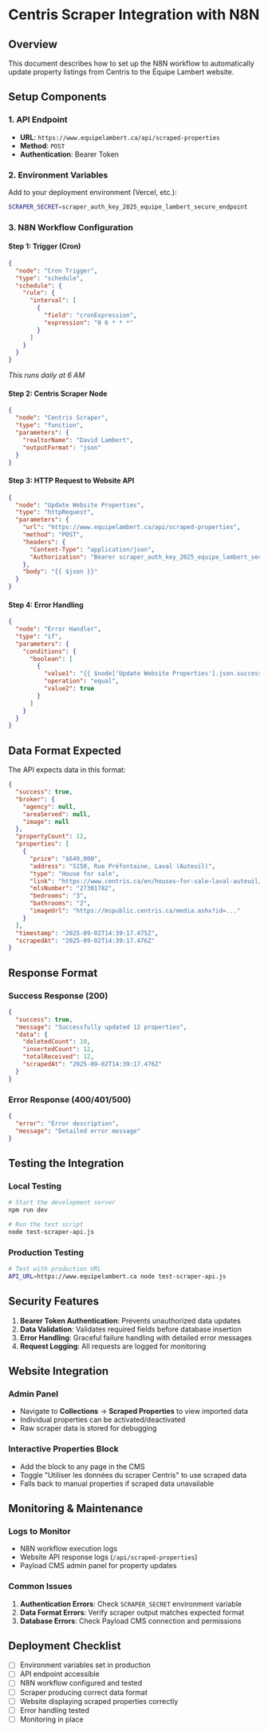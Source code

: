# Centris Scraper Integration with N8N

## Overview

This document describes how to set up the N8N workflow to automatically update property listings from Centris to the Équipe Lambert website.

## Setup Components

### 1. **API Endpoint**

- **URL**: `https://www.equipelambert.ca/api/scraped-properties`
- **Method**: `POST`
- **Authentication**: Bearer Token

### 2. **Environment Variables**

Add to your deployment environment (Vercel, etc.):

```bash
SCRAPER_SECRET=scraper_auth_key_2025_equipe_lambert_secure_endpoint
```

### 3. **N8N Workflow Configuration**

#### Step 1: Trigger (Cron)

```json
{
  "node": "Cron Trigger",
  "type": "schedule",
  "schedule": {
    "rule": {
      "interval": [
        {
          "field": "cronExpression",
          "expression": "0 6 * * *"
        }
      ]
    }
  }
}
```

_This runs daily at 6 AM_

#### Step 2: Centris Scraper Node

```json
{
  "node": "Centris Scraper",
  "type": "function",
  "parameters": {
    "realtorName": "David Lambert",
    "outputFormat": "json"
  }
}
```

#### Step 3: HTTP Request to Website API

```json
{
  "node": "Update Website Properties",
  "type": "httpRequest",
  "parameters": {
    "url": "https://www.equipelambert.ca/api/scraped-properties",
    "method": "POST",
    "headers": {
      "Content-Type": "application/json",
      "Authorization": "Bearer scraper_auth_key_2025_equipe_lambert_secure_endpoint"
    },
    "body": "{{ $json }}"
  }
}
```

#### Step 4: Error Handling

```json
{
  "node": "Error Handler",
  "type": "if",
  "parameters": {
    "conditions": {
      "boolean": [
        {
          "value1": "{{ $node['Update Website Properties'].json.success }}",
          "operation": "equal",
          "value2": true
        }
      ]
    }
  }
}
```

## Data Format Expected

The API expects data in this format:

```json
{
  "success": true,
  "broker": {
    "agency": null,
    "areaServed": null,
    "image": null
  },
  "propertyCount": 12,
  "properties": [
    {
      "price": "$649,000",
      "address": "5150, Rue Préfontaine, Laval (Auteuil)",
      "type": "House for sale",
      "link": "https://www.centris.ca/en/houses~for-sale~laval-auteuil/27301782",
      "mlsNumber": "27301782",
      "bedrooms": "3",
      "bathrooms": "2",
      "imageUrl": "https://mspublic.centris.ca/media.ashx?id=..."
    }
  ],
  "timestamp": "2025-09-02T14:39:17.475Z",
  "scrapedAt": "2025-09-02T14:39:17.476Z"
}
```

## Response Format

### Success Response (200)

```json
{
  "success": true,
  "message": "Successfully updated 12 properties",
  "data": {
    "deletedCount": 10,
    "insertedCount": 12,
    "totalReceived": 12,
    "scrapedAt": "2025-09-02T14:39:17.476Z"
  }
}
```

### Error Response (400/401/500)

```json
{
  "error": "Error description",
  "message": "Detailed error message"
}
```

## Testing the Integration

### Local Testing

```bash
# Start the development server
npm run dev

# Run the test script
node test-scraper-api.js
```

### Production Testing

```bash
# Test with production URL
API_URL=https://www.equipelambert.ca node test-scraper-api.js
```

## Security Features

1. **Bearer Token Authentication**: Prevents unauthorized data updates
2. **Data Validation**: Validates required fields before database insertion
3. **Error Handling**: Graceful failure handling with detailed error messages
4. **Request Logging**: All requests are logged for monitoring

## Website Integration

### Admin Panel

- Navigate to **Collections** → **Scraped Properties** to view imported data
- Individual properties can be activated/deactivated
- Raw scraper data is stored for debugging

### Interactive Properties Block

- Add the block to any page in the CMS
- Toggle "Utiliser les données du scraper Centris" to use scraped data
- Falls back to manual properties if scraped data unavailable

## Monitoring & Maintenance

### Logs to Monitor

- N8N workflow execution logs
- Website API response logs (`/api/scraped-properties`)
- Payload CMS admin panel for property updates

### Common Issues

1. **Authentication Errors**: Check `SCRAPER_SECRET` environment variable
2. **Data Format Errors**: Verify scraper output matches expected format
3. **Database Errors**: Check Payload CMS connection and permissions

## Deployment Checklist

- [ ] Environment variables set in production
- [ ] API endpoint accessible
- [ ] N8N workflow configured and tested
- [ ] Scraper producing correct data format
- [ ] Website displaying scraped properties correctly
- [ ] Error handling tested
- [ ] Monitoring in place
